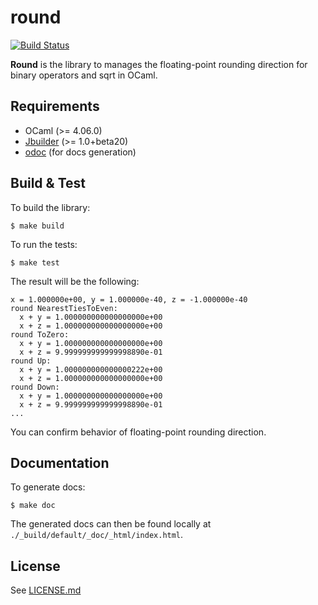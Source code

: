 # round

[![Build Status](https://travis-ci.org/tyabu12/ocaml-round.svg?branch=master)](https://travis-ci.org/tyabu12/ocaml-round)

**Round** is the library to manages the floating-point rounding direction for 
binary operators and sqrt in OCaml. 


## Requirements

- OCaml (>= 4.06.0)
- [Jbuilder](https://github.com/ocaml/dune) (>= 1.0+beta20)
- [odoc](https://github.com/ocaml/odoc) (for docs generation)


## Build  & Test

To build the library:
```
$ make build
```

To run the tests:
```
$ make test
```

The result will be the following:
```
x = 1.000000e+00, y = 1.000000e-40, z = -1.000000e-40
round NearestTiesToEven:
  x + y = 1.000000000000000000e+00
  x + z = 1.000000000000000000e+00
round ToZero:
  x + y = 1.000000000000000000e+00
  x + z = 9.999999999999998890e-01
round Up:
  x + y = 1.000000000000000222e+00
  x + z = 1.000000000000000000e+00
round Down:
  x + y = 1.000000000000000000e+00
  x + z = 9.999999999999998890e-01
...
```
You can confirm behavior of floating-point rounding direction.


## Documentation

To generate docs:
```
$ make doc
```

The generated docs can then be found locally at
`./_build/default/_doc/_html/index.html`.


## License

See [LICENSE.md](LICENSE.md)

